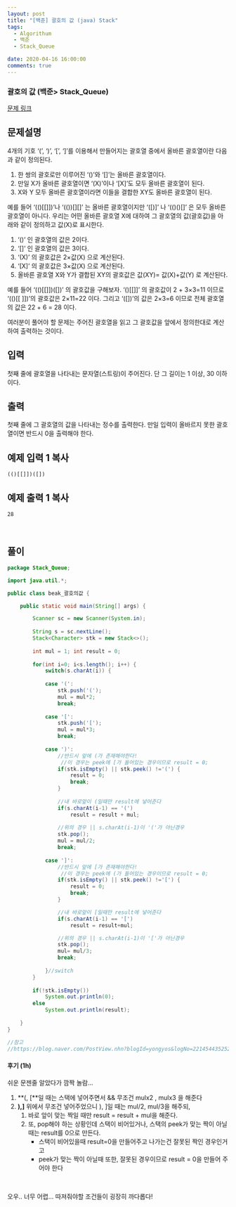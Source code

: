 ```yaml
---
layout: post
title: "[백준] 괄호의 값 (java) Stack"
tags:
  - Algorithum
  - 백준
  - Stack_Queue

date: 2020-04-16 16:00:00
comments: true
---
```




###   괄호의 값 (백준> Stack_Queue)

[문제 링크]()

## 문제설명

4개의 기호 ‘(’, ‘)’, ‘[’, ‘]’를 이용해서 만들어지는 괄호열 중에서 올바른 괄호열이란 다음과 같이 정의된다.

1. 한 쌍의 괄호로만 이루어진 ‘()’와 ‘[]’는 올바른 괄호열이다. 
2. 만일 X가 올바른 괄호열이면 ‘(X)’이나 ‘[X]’도 모두 올바른 괄호열이 된다. 
3. X와 Y 모두 올바른 괄호열이라면 이들을 결합한 XY도 올바른 괄호열이 된다.

예를 들어 ‘(()[[]])’나 ‘(())[][]’ 는 올바른 괄호열이지만 ‘([)]’ 나 ‘(()()[]’ 은 모두 올바른 괄호열이 아니다. 우리는 어떤 올바른 괄호열 X에 대하여 그 괄호열의 값(괄호값)을 아래와 같이 정의하고 값(X)로 표시한다. 

1. ‘()’ 인 괄호열의 값은 2이다.
2. ‘[]’ 인 괄호열의 값은 3이다.
3. ‘(X)’ 의 괄호값은 2×값(X) 으로 계산된다.
4. ‘[X]’ 의 괄호값은 3×값(X) 으로 계산된다.
5. 올바른 괄호열 X와 Y가 결합된 XY의 괄호값은 값(XY)= 값(X)+값(Y) 로 계산된다.

예를 들어 ‘(()[[]])([])’ 의 괄호값을 구해보자.  ‘()[[]]’ 의 괄호값이 2 + 3×3=11 이므로  ‘(()[[ ]])’의 괄호값은 2×11=22 이다. 그리고  ‘([])’의 값은 2×3=6 이므로 전체 괄호열의 값은 22 + 6 = 28 이다.

여러분이 풀어야 할 문제는 주어진 괄호열을 읽고 그 괄호값을 앞에서 정의한대로 계산하여 출력하는 것이다. 

## 입력

첫째 줄에 괄호열을 나타내는 문자열(스트링)이 주어진다. 단 그 길이는 1 이상, 30 이하이다.

## 출력

첫째 줄에 그 괄호열의 값을 나타내는 정수를 출력한다. 만일 입력이 올바르지 못한 괄호열이면 반드시 0을 출력해야 한다. 

## 예제 입력 1 복사

```
(()[[]])([])
```

## 예제 출력 1 복사

```
28
```

<br>

## 풀이

```java
package Stack_Queue;

import java.util.*;

public class beak_괄호의값 {

	public static void main(String[] args) {

		Scanner sc = new Scanner(System.in);
		
		String s = sc.nextLine();
		Stack<Character> stk = new Stack<>();
		
		int mul = 1; int result = 0;
		
		for(int i=0; i<s.length(); i++) {
			switch(s.charAt(i)) {
			
			case '(':
				stk.push('(');
				mul = mul*2;
				break;
				
			case '[':
				stk.push('[');
				mul = mul*3;
				break;
				
			case ')':
				//반드시 앞에 (가 존재해야한다!
                 //이 경우는 peek에 [가 들어있는 경우이므로 result = 0;
				if(stk.isEmpty() || stk.peek() !='(') {
					result = 0;
					break;
				}
				
				//내 바로앞이 (일때만 result에 넣어준다
				if(s.charAt(i-1) == '(')
					result = result + mul;
				
				//위의 경우 || s.charAt(i-1)이 '('가 아닌경우
				stk.pop();
				mul = mul/2;
				break;
				
			case ']':
				//반드시 앞에 [가 존재해야한다!
                 //이 경우는 peek에 (가 들어있는 경우이므로 result = 0;
				if(stk.isEmpty() || stk.peek() !='[') {
					result = 0;
					break;
				}

				//내 바로앞이 [일때만 result에 넣어준다
				if(s.charAt(i-1) == '[')
					result = result+mul;	

				//위의 경우 || s.charAt(i-1)이 '['가 아닌경우
				stk.pop();
				mul= mul/3;
				break;
				
			}//switch
		}
		
		if(!stk.isEmpty())
			System.out.println(0);
		else
			System.out.println(result);
		
	}
}

//참고
//https://blog.naver.com/PostView.nhn?blogId=yongyos&logNo=221454435252
```

#### 후기 (1h)

쉬운 문젠줄 알았다가 깜짝 놀람... <br>

1. **(, [**일 때는 스택에 넣어주면서 && 무조건 mulx2 , mulx3 을 해준다
2. **),]** 위에서 무조건 넣어주었으니 ), ]일 때는 mul/2, mul/3을 해주되,
   1. 바로 앞이 맞는 짝일 때만 result = result + mul을 해준다.
   2. 또, pop해야 하는 상황인데 스택이 비어있거나, 스택의 peek가 맞는 짝이 아닐 때는 result를 0으로 만든다.
      * 스택이 비어있을때 result=0을 만들어주고 나가는건 잘못된 짝인 경우인거고
      * peek가 맞는 짝이 아닐때 또한, 잘못된 경우이므로 result = 0을 만들어 주어야 한다

<br>

오우.. 너무 어렵... 따져줘야할 조건들이 굉장히 까다롭다!